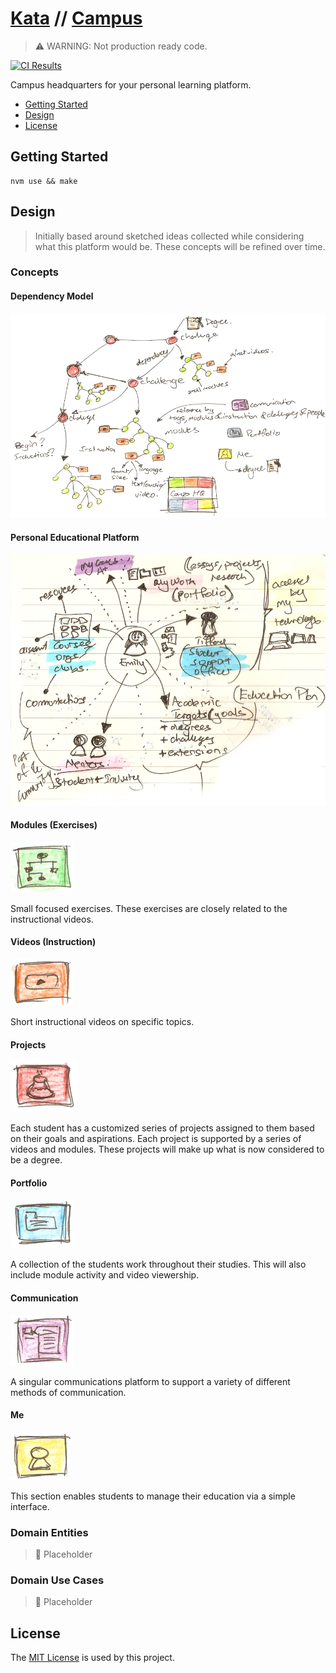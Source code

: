 # [Kata](https://github.com/dbtedman/kata) // [Campus](https://github.com/dbtedman/kata-campus)

> ⚠️ WARNING: Not production ready code.

[![CI Results](https://github.com/dbtedman/kata-campus/workflows/ci/badge.svg)](https://github.com/dbtedman/kata-campus/actions?workflow=ci)

Campus headquarters for your personal learning platform.

-   [Getting Started](#getting-started)
-   [Design](#design)
-   [License](#license)

## Getting Started

```shell
nvm use && make
```

## Design

> Initially based around sketched ideas collected while considering what this platform would be. These concepts will be refined over time.

### Concepts

#### Dependency Model

![Diagram depicting our platforms dependency model](doc/asset/dependency-model.png)

#### Personal Educational Platform

![Diagram depicting an outline of a personal educational platform](doc/asset/personal-educational-platform.png)

#### Modules (Exercises)

![Logo graphic to represent modules](doc/asset/modules.png)

Small focused exercises. These exercises are closely related to the instructional videos.

#### Videos (Instruction)

![Logo graphic to represent videos](doc/asset/videos.png)

Short instructional videos on specific topics.

#### Projects

![Logo graphic to represent projects](doc/asset/projects.png)

Each student has a customized series of projects assigned to them based on their goals and aspirations. Each project is supported by a series of videos and modules. These projects will make up what is now considered to be a degree.

#### Portfolio

![Logo graphic to represent portfolios](doc/asset/portfolio.png)

A collection of the students work throughout their studies. This will also include module activity and video viewership.

#### Communication

![Logo graphic to represent communication](doc/asset/communication.png)

A singular communications platform to support a variety of different methods of communication.

#### Me

![Logo graphic to represent me](doc/asset/me.png)

This section enables students to manage their education via a simple interface.

### Domain Entities

> 🚧 Placeholder

### Domain Use Cases

> 🚧 Placeholder

## License

The [MIT License](./LICENSE.md) is used by this project.
